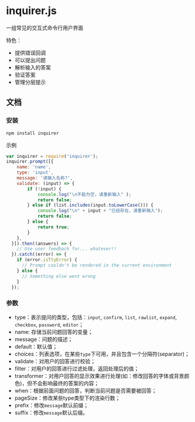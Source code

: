# inquirer.js 

一组常见的交互式命令行用户界面

特色：
- 提供错误回调
- 可以提出问题
- 解析输入的答案
- 验证答案
- 管理分层提示


## 文档

### 安装
```sh
npm install inquirer
```
示例
```js
var inquirer = require('inquirer');
inquirer.prompt([{
    name: 'name',
    type: 'input',
    message: '请输入名称?',
    validate: (input) => {
        if (!input) {
            console.log("\n不能为空，请重新输入" );
            return false;
        } else if (list.includes(input.toLowerCase())) {
            console.log("\n" + input + "已经存在，请重新输入");
            return false;
        } else {
            return true;
        }
    },
  }]).then((answers) => {
    // Use user feedback for... whatever!!
  }).catch((error) => {
    if (error.isTtyError) {
      // Prompt couldn't be rendered in the current environment
    } else {
      // Something else went wrong
    }
  });
```

### 参数 

- type：表示提问的类型，包括：`input`, `confirm`, `list`, `rawlist`, `expand`, `checkbox`, `password`, `editor`；
- name: 存储当前问题回答的变量；
- message：问题的描述；
- default：默认值；
- choices：列表选项，在某些`type`下可用，并且包含一个分隔符(separator)；
- validate：对用户的回答进行校验；
- filter：对用户的回答进行过滤处理，返回处理后的值；
- transformer：对用户回答的显示效果进行处理(如：修改回答的字体或背景颜色)，但不会影响最终的答案的内容；
- when：根据前面问题的回答，判断当前问题是否需要被回答；
- pageSize：修改某些type类型下的渲染行数；
- prefix：修改`message`默认前缀；
- suffix：修改`message`默认后缀。